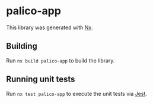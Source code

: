 # palico-app

This library was generated with [Nx](https://nx.dev).

## Building

Run `nx build palico-app` to build the library.

## Running unit tests

Run `nx test palico-app` to execute the unit tests via [Jest](https://jestjs.io).
